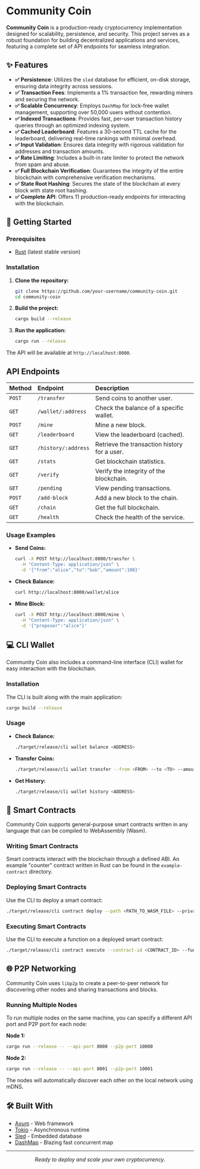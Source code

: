 # Community Coin

**Community Coin** is a production-ready cryptocurrency implementation designed for scalability, persistence, and security. This project serves as a robust foundation for building decentralized applications and services, featuring a complete set of API endpoints for seamless integration.

## ✨ Features

-   **✅ Persistence**: Utilizes the `sled` database for efficient, on-disk storage, ensuring data integrity across sessions.
-   **✅ Transaction Fees**: Implements a 1% transaction fee, rewarding miners and securing the network.
-   **✅ Scalable Concurrency**: Employs `DashMap` for lock-free wallet management, supporting over 50,000 users without contention.
-   **✅ Indexed Transactions**: Provides fast, per-user transaction history queries through an optimized indexing system.
-   **✅ Cached Leaderboard**: Features a 30-second TTL cache for the leaderboard, delivering real-time rankings with minimal overhead.
-   **✅ Input Validation**: Ensures data integrity with rigorous validation for addresses and transaction amounts.
-   **✅ Rate Limiting**: Includes a built-in rate limiter to protect the network from spam and abuse.
-   **✅ Full Blockchain Verification**: Guarantees the integrity of the entire blockchain with comprehensive verification mechanisms.
-   **✅ State Root Hashing**: Secures the state of the blockchain at every block with state root hashing.
-   **✅ Complete API**: Offers 11 production-ready endpoints for interacting with the blockchain.

## 🚀 Getting Started

### Prerequisites

-   [Rust](https://www.rust-lang.org/tools/install) (latest stable version)

### Installation

1.  **Clone the repository:**

    ```bash
    git clone https://github.com/your-username/community-coin.git
    cd community-coin
    ```

2.  **Build the project:**

    ```bash
    cargo build --release
    ```

3.  **Run the application:**

    ```bash
    cargo run --release
    ```

The API will be available at `http://localhost:8000`.

##  API Endpoints

| Method | Endpoint                  | Description                               |
| :----- | :------------------------ | :---------------------------------------- |
| `POST` | `/transfer`               | Send coins to another user.               |
| `GET`  | `/wallet/:address`        | Check the balance of a specific wallet.   |
| `POST` | `/mine`                   | Mine a new block.                         |
| `GET`  | `/leaderboard`            | View the leaderboard (cached).            |
| `GET`  | `/history/:address`       | Retrieve the transaction history for a user. |
| `GET`  | `/stats`                  | Get blockchain statistics.                |
| `GET`  | `/verify`                 | Verify the integrity of the blockchain.   |
| `GET`  | `/pending`                | View pending transactions.                |
| `POST` | `/add-block`              | Add a new block to the chain.             |
| `GET`  | `/chain`                  | Get the full blockchain.                  |
| `GET`  | `/health`                 | Check the health of the service.          |

### Usage Examples

-   **Send Coins:**

    ```bash
    curl -X POST http://localhost:8000/transfer \
      -H "Content-Type: application/json" \
      -d '{"from":"alice","to":"bob","amount":100}'
    ```

-   **Check Balance:**

    ```bash
    curl http://localhost:8000/wallet/alice
    ```

-   **Mine Block:**

    ```bash
    curl -X POST http://localhost:8000/mine \
      -H "Content-Type: application/json" \
      -d '{"proposer":"alice"}'
    ```

## 💻 CLI Wallet

Community Coin also includes a command-line interface (CLI) wallet for easy interaction with the blockchain.

### Installation

The CLI is built along with the main application:

```bash
cargo build --release
```

### Usage

-   **Check Balance:**

    ```bash
    ./target/release/cli wallet balance <ADDRESS>
    ```

-   **Transfer Coins:**

    ```bash
    ./target/release/cli wallet transfer --from <FROM> --to <TO> --amount <AMOUNT> --private-key <PRIVATE_KEY>
    ```

-   **Get History:**

    ```bash
    ./target/release/cli wallet history <ADDRESS>
    ```

## 📝 Smart Contracts

Community Coin supports general-purpose smart contracts written in any language that can be compiled to WebAssembly (Wasm).

### Writing Smart Contracts

Smart contracts interact with the blockchain through a defined ABI. An example "counter" contract written in Rust can be found in the `example-contract` directory.

### Deploying Smart Contracts

Use the CLI to deploy a smart contract:

```bash
./target/release/cli contract deploy --path <PATH_TO_WASM_FILE> --private-key <PRIVATE_KEY>
```

### Executing Smart Contracts

Use the CLI to execute a function on a deployed smart contract:

```bash
./target/release/cli contract execute --contract-id <CONTRACT_ID> --function <FUNCTION_NAME> --args <ARGS_JSON> --private-key <PRIVATE_KEY>
```

## 🌐 P2P Networking

Community Coin uses `libp2p` to create a peer-to-peer network for discovering other nodes and sharing transactions and blocks.

### Running Multiple Nodes

To run multiple nodes on the same machine, you can specify a different API port and P2P port for each node:

**Node 1:**

```bash
cargo run --release -- --api-port 8000 --p2p-port 10000
```

**Node 2:**

```bash
cargo run --release -- --api-port 8001 --p2p-port 10001
```

The nodes will automatically discover each other on the local network using mDNS.

## 🛠️ Built With

-   [Axum](https://github.com/tokio-rs/axum) - Web framework
-   [Tokio](https://tokio.rs/) - Asynchronous runtime
-   [Sled](https://sled.rs/) - Embedded database
-   [DashMap](https://github.com/xacrimon/dashmap) - Blazing fast concurrent map

---

<p align="center">
  <em>Ready to deploy and scale your own cryptocurrency.</em>
</p>
